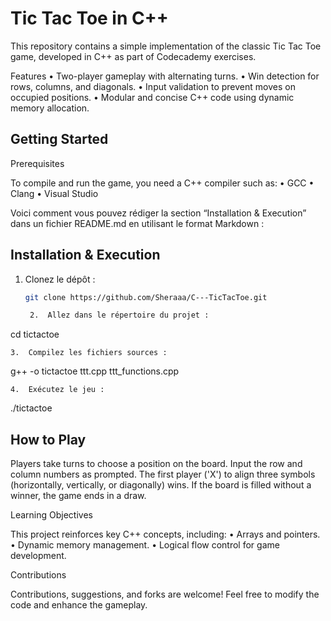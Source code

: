 # Tic Tac Toe in C++

This repository contains a simple implementation of the classic Tic Tac Toe game, developed in C++ as part of Codecademy exercises.

Features
	•	Two-player gameplay with alternating turns.
	•	Win detection for rows, columns, and diagonals.
	•	Input validation to prevent moves on occupied positions.
	•	Modular and concise C++ code using dynamic memory allocation.

## Getting Started

Prerequisites

To compile and run the game, you need a C++ compiler such as:
	•	GCC
	•	Clang
	•	Visual Studio

Voici comment vous pouvez rédiger la section “Installation & Execution” dans un fichier README.md en utilisant le format Markdown :

## Installation & Execution

1. Clonez le dépôt :
   ```bash
   git clone https://github.com/Sheraaa/C---TicTacToe.git

	2.	Allez dans le répertoire du projet :

cd tictactoe


	3.	Compilez les fichiers sources :

g++ -o tictactoe ttt.cpp ttt_functions.cpp


	4.	Exécutez le jeu :

./tictactoe

## How to Play

Players take turns to choose a position on the board. Input the row and column numbers as prompted. The first player ('X') to align three symbols (horizontally, vertically, or diagonally) wins. If the board is filled without a winner, the game ends in a draw.

Learning Objectives

This project reinforces key C++ concepts, including:
	•	Arrays and pointers.
	•	Dynamic memory management.
	•	Logical flow control for game development.

Contributions

Contributions, suggestions, and forks are welcome! Feel free to modify the code and enhance the gameplay.
